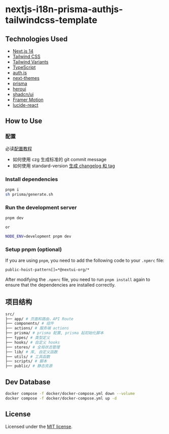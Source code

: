 # nextjs-i18n-prisma-authjs-tailwindcss-template

## Technologies Used

- [Next.js 14](https://nextjs.org/docs/getting-started)
- [Tailwind CSS](https://tailwindcss.com/)
- [Tailwind Variants](https://tailwind-variants.org)
- [TypeScript](https://www.typescriptlang.org/)
- [auth.js](https://authjs.dev/)
- [next-themes](https://github.com/pacocoursey/next-themes)
- [prisma](https://www.prisma.io/)
- [heroui](https://heroui.net/)
- [shadcn/ui](https://ui.shadcn.com/)
- [Framer Motion](https://www.framer.com/motion/)
- [lucide-react](https://lucide.dev/)

## How to Use

### 配置

必读[配置教程](https://juejin.cn/post/7359203560166768650)

- 如何使用 czg 生成标准的 git commit message
- 如何使用 standard-version [生成 changelog 和 tag](https://juejin.cn/post/7359203560166768650#heading-40)

### Install dependencies

```bash
pnpm i
sh prisma/generate.sh
```

### Run the development server

```bash
pnpm dev

or

NODE_ENV=development pnpm dev
```

### Setup pnpm (optional)

If you are using `pnpm`, you need to add the following code to your `.npmrc` file:

```bash
public-hoist-pattern[]=*@nextui-org/*
```

After modifying the `.npmrc` file, you need to run `pnpm install` again to ensure that the dependencies are installed correctly.

## 项目结构

```bash
src/
├── app/ # 页面和路由，API Route
├── components/ # 组件
├── actions/ # 服务端 actions
├── prisma/ # prisma 配置, prisma 起初始化脚本
├── types/ # 类型定义
├── hooks/ # 自定义 hooks
├── stores/ # 全局状态管理
├── lib/ # 库, 自定义函数
├── utils/ # 工具函数
├── scripts/ # 脚本
├── public/ # 静态资源

```

## Dev Database

```bash
docker compose -f docker/docker-compose.yml down --volume
docker compose -f docker/docker-compose.yml up -d
```

## License

Licensed under the [MIT license](https://github.com/nextui-org/next-app-template/blob/main/LICENSE).
